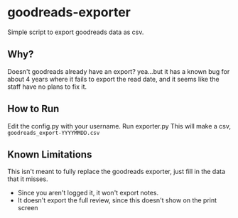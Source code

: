 # goodreads-exporter
Simple script to export goodreads data as csv.

## Why?
Doesn't goodreads already have an export?
yea...but it has a known bug for about 4 years where it fails to export the read date, and it seems like the staff have no plans to fix it.

## How to Run
Edit the config.py with your username.
Run exporter.py
This will make a csv, `goodreads_export-YYYYMMDD.csv`

## Known Limitations
This isn't meant to fully replace the goodreads exporter, just fill in the data that it misses.
- Since you aren't logged it, it won't export notes.
- It doesn't export the full review, since this doesn't show on the print screen